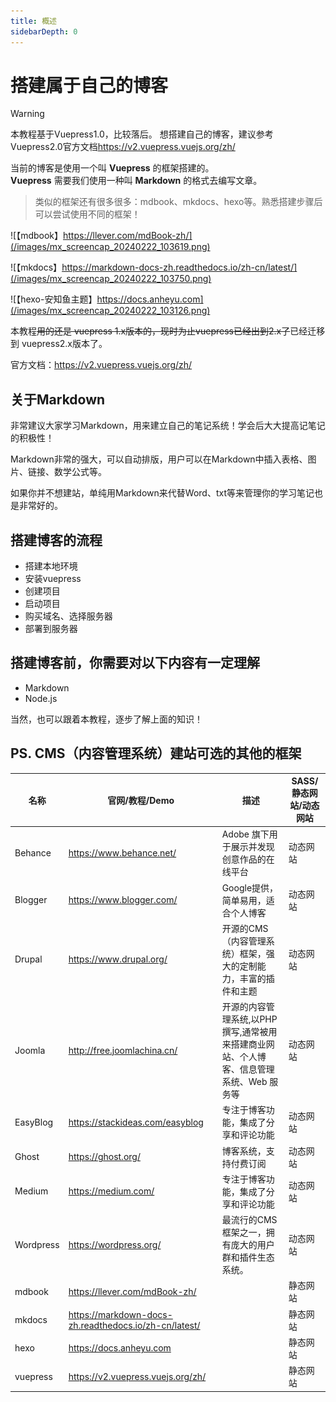 ```yaml
---
title: 概述
sidebarDepth: 0
---
```


# 搭建属于自己的博客

> [!warning]
> 本教程基于Vuepress1.0，比较落后。
> 想搭建自己的博客，建议参考Vuepress2.0官方文档<https://v2.vuepress.vuejs.org/zh/>


当前的博客是使用一个叫 **Vuepress** 的框架搭建的。  
**Vuepress** 需要我们使用一种叫 **Markdown** 的格式去编写文章。  

> 类似的框架还有很多很多：mdbook、mkdocs、hexo等。熟悉搭建步骤后可以尝试使用不同的框架！

![【mdbook】https://llever.com/mdBook-zh/](/images/mx_screencap_20240222_103619.png)  

![【mkdocs】https://markdown-docs-zh.readthedocs.io/zh-cn/latest/](/images/mx_screencap_20240222_103750.png)

![【hexo-安知鱼主题】https://docs.anheyu.com](/images/mx_screencap_20240222_103126.png)  


本教程~~用的还是 vuepress 1.x版本的，现时为止vuepress已经出到2.x了~~已经迁移到 vuepress2.x版本了。

官方文档：<https://v2.vuepress.vuejs.org/zh/>

## 关于Markdown

非常建议大家学习Markdown，用来建立自己的笔记系统！学会后大大提高记笔记的积极性！  

Markdown非常的强大，可以自动排版，用户可以在Markdown中插入表格、图片、链接、数学公式等。

如果你并不想建站，单纯用Markdown来代替Word、txt等来管理你的学习笔记也是非常好的。

## 搭建博客的流程

- 搭建本地环境
- 安装vuepress
- 创建项目
- 启动项目
- 购买域名、选择服务器
- 部署到服务器

## 搭建博客前，你需要对以下内容有一定理解  

* Markdown
* Node.js

当然，也可以跟着本教程，逐步了解上面的知识！  

## PS. CMS（内容管理系统）建站可选的其他的框架

| 名称        | 官网/教程/Demo                                              | 描述                                                | SASS/静态网站/动态网站 |
|-----------|---------------------------------------------------------|---------------------------------------------------|--------------|
| Behance   | <https://www.behance.net/>                              | Adobe 旗下用于展示并发现创意作品的在线平台                          | 动态网站 |
| Blogger   | <https://www.blogger.com/>                              | Google提供，简单易用，适合个人博客                              | 动态网站 |
| Drupal    | <https://www.drupal.org/>                               | 开源的CMS（内容管理系统）框架，强大的定制能力，丰富的插件和主题                 | 动态网站 |
| Joomla    | <http://free.joomlachina.cn/>                           | 开源的内容管理系统,以PHP撰写,通常被用来搭建商业网站、个人博客、信息管理系统、Web 服务等  | 动态网站 |
| EasyBlog  | <https://stackideas.com/easyblog>                       | 专注于博客功能，集成了分享和评论功能                                | 动态网站 |
| Ghost     | <https://ghost.org/>                                    | 博客系统，支持付费订阅                                       | 动态网站 |
| Medium    | <https://medium.com/>                                   | 专注于博客功能，集成了分享和评论功能                                | 动态网站 |
| Wordpress | <https://wordpress.org/>                                | 最流行的CMS框架之一，拥有庞大的用户群和插件生态系统。                      | 动态网站 |
| mdbook    | <https://llever.com/mdBook-zh/>                         | | 静态网站 |
| mkdocs    | <https://markdown-docs-zh.readthedocs.io/zh-cn/latest/> | | 静态网站 |
| hexo      | <https://docs.anheyu.com>                               | | 静态网站 |
| vuepress  | <https://v2.vuepress.vuejs.org/zh/>                     | | 静态网站 |



<Comment/>